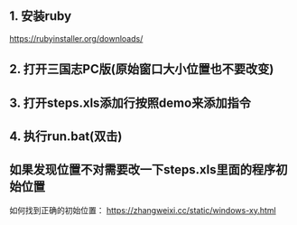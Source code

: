 ## 1. 安装ruby
  https://rubyinstaller.org/downloads/

## 2. 打开三国志PC版(原始窗口大小位置也不要改变)

## 3. 打开steps.xls添加行按照demo来添加指令

## 4. 执行run.bat(双击)

## 如果发现位置不对需要改一下steps.xls里面的程序初始位置
  如何找到正确的初始位置：
  https://zhangweixi.cc/static/windows-xy.html